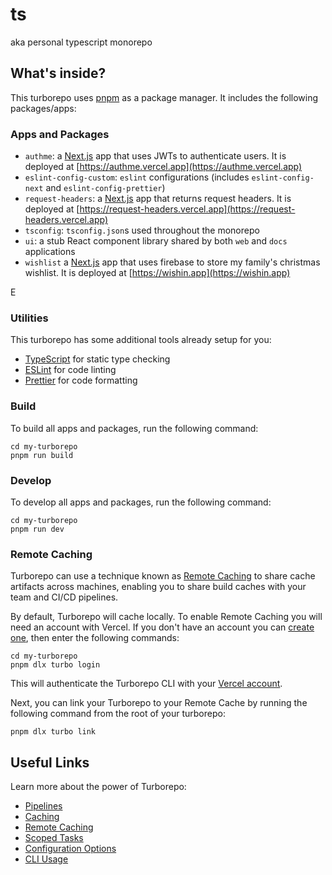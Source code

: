 # ts

aka personal typescript monorepo

## What's inside?

This turborepo uses [pnpm](https://pnpm.io) as a package manager. It includes the following packages/apps:

### Apps and Packages

- `authme`: a [Next.js](https://nextjs.org) app that uses JWTs to authenticate users. It is deployed at [https://authme.vercel.app](https://authme.vercel.app)
- `eslint-config-custom`: `eslint` configurations (includes `eslint-config-next` and `eslint-config-prettier`)
- `request-headers`: a [Next.js](https://nextjs.org) app that returns request headers. It is deployed at [https://request-headers.vercel.app](https://request-headers.vercel.app)
- `tsconfig`: `tsconfig.json`s used throughout the monorepo
- `ui`: a stub React component library shared by both `web` and `docs` applications
- `wishlist` a [Next.js](https://nextjs.org) app that uses firebase to store my family's christmas wishlist. It is deployed at [https://wishin.app](https://wishin.app)

E

### Utilities

This turborepo has some additional tools already setup for you:

- [TypeScript](https://www.typescriptlang.org/) for static type checking
- [ESLint](https://eslint.org/) for code linting
- [Prettier](https://prettier.io) for code formatting

### Build

To build all apps and packages, run the following command:

```
cd my-turborepo
pnpm run build
```

### Develop

To develop all apps and packages, run the following command:

```
cd my-turborepo
pnpm run dev
```

### Remote Caching

Turborepo can use a technique known as [Remote Caching](https://turborepo.org/docs/core-concepts/remote-caching) to share cache artifacts across machines, enabling you to share build caches with your team and CI/CD pipelines.

By default, Turborepo will cache locally. To enable Remote Caching you will need an account with Vercel. If you don't have an account you can [create one](https://vercel.com/signup), then enter the following commands:

```
cd my-turborepo
pnpm dlx turbo login
```

This will authenticate the Turborepo CLI with your [Vercel account](https://vercel.com/docs/concepts/personal-accounts/overview).

Next, you can link your Turborepo to your Remote Cache by running the following command from the root of your turborepo:

```
pnpm dlx turbo link
```

## Useful Links

Learn more about the power of Turborepo:

- [Pipelines](https://turborepo.org/docs/core-concepts/pipelines)
- [Caching](https://turborepo.org/docs/core-concepts/caching)
- [Remote Caching](https://turborepo.org/docs/core-concepts/remote-caching)
- [Scoped Tasks](https://turborepo.org/docs/core-concepts/scopes)
- [Configuration Options](https://turborepo.org/docs/reference/configuration)
- [CLI Usage](https://turborepo.org/docs/reference/command-line-reference)
